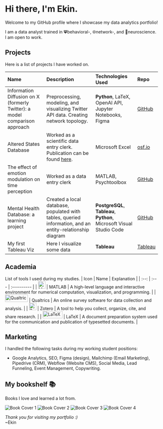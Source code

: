 # Hi there, I'm Ekin.
Welcome to my GitHub profile where I showcase my data analytics portfolio!

I am a data analyst trained in 𝚿behavioral-, 🌐network-, and 🧠neuroscience. I am open to work.

## Projects
Here is a list of projects I have worked on.

| Name                                                         | Description                                                                                                          | Technologies Used                                | Repo                                                                                                    |
|:----------------------------------------------------------------|:---------------------------------------------------------------------------------------------------------------------|:-------------------------------------------------|:--------------------------------------------------------------------------------------------------------------|
| Information Diffusion on X (formerly Twitter): a model comparison approach | Preprocessing, modeling, and visualizing Twitter API data. Creating network topology.                                | **Python**, LaTeX, OpenAI API, Jupyter Notebooks, Figma                 | [GitHub](https://github.com/ekinderdiyok/information-diffusion-on-twitter)                |
| Altered States Database                                         | Worked as a scientific data entry clerk. Publication can be found [here](https://www.nature.com/articles/s41597-022-01822-4). | Microsoft Excel                                  | [osf.io](https://osf.io/8mbru/)                                                     |
| The effect of emotion modulation on time perception             | Worked as a data entry clerk                                                                                        | MATLAB, Psychtoolbox                             | [GitHub](https://github.com/ekinderdiyok/the-effect-of-emotion-modulation-on-time-perception)                                                     |
| Mental Health Database: a learning project                      | Created a local database, populated with tables, queried information, and an entity-relationship diagram             | **PostgreSQL**, **Tableau**, **Python**, Microsoft Visual Studio Code | [GitHub](https://github.com/ekinderdiyok/mental-health-database-learning) |
| My first Tableau Viz                                           | Here I visualize some data                                                                                           | **Tableau**                                      | [Tableau](https://public.tableau.com/app/profile/ekinderdiyok)                                                |

## Academia
List of tools I used during my studies.
| Icon | Name | Explanation |
| :--: | :--- | :---------- |
| <a href="https://www.mathworks.com/products/matlab.html" target="_blank" rel="noreferrer"><img src="https://drive.google.com/thumbnail?id=1W6K7dIo9HNwSKdK-E3vTG82gbyA_wbNj" width="24" height="24" alt="Matlab" /></a> | MATLAB | A high-level language and interactive environment for numerical computation, visualization, and programming. |
| <a href="https://www.qualtrics.com/" target="_blank" rel="noreferrer"><img src="https://drive.google.com/thumbnail?id=1AR-xLET1ZfoN9dYOIHtgcIqhxqOzx1q5" width="75.13" height="24" alt="Qualtrics" /></a> | Qualtrics | An online survey software for data collection and analysis. |
| <a href="https://zotero.org" target="_blank" rel="noreferrer"><img src="https://drive.google.com/thumbnail?id=1RSC6gGRvJP7Plav_VxMo63zPDjgxlBM5" width="24" height="24" alt="Zotero" /></a> | Zotero | A tool to help you collect, organize, cite, and share research. |
| <a href="https://www.latex-project.org" target="_blank" rel="noreferrer"><img src="https://drive.google.com/thumbnail?id=1atInc2l02_mXEaUZo1qwbCR7VVZJFRjG" width="64.8" height="24" alt="LaTeX" /></a> | LaTeX | A document preparation system used for the communication and publication of typesetted documents. |

## Marketing
I handled the following tasks during my working student positions:
- Google Analytics, SEO, Figma (design), Mailchimp (Email Marketing), Pipedrive (CRM), Webflow (Website CMS), Social Media, Lead Funneling, Event Management, Copywriting.



## My bookshelf 📚
Books I love and learned a lot from.


![Book Cover 1](https://drive.google.com/thumbnail?id=12Awyy36mNOVRb3FgWeBJSwm4HRPemh37) ![Book Cover 2](https://drive.google.com/thumbnail?id=12npdlqdtQzBsq6JkuMEzAx_AyVtAfSls) 
![Book Cover 3](https://drive.google.com/thumbnail?id=1LfDjmb6BPx_9_0obdAk-WDbvKyLCIp-Q) ![Book Cover 4](https://drive.google.com/thumbnail?id=1mEHbUa0YJf6HMzr5V_cUnXj85LkdI1wk)



*Thank you for visiting my portfolio :)* <br>
~Ekin
